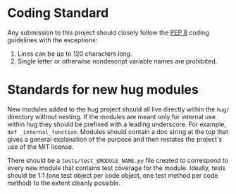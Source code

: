 Coding Standard
=========
Any submission to this project should closely follow the [PEP 8](https://www.python.org/dev/peps/pep-0008/) coding guidelines with the exceptions:

1. Lines can be up to 120 characters long.
2. Single letter or otherwise nondescript variable names are prohibited.

Standards for new hug modules
=========
New modules added to the hug project should all live directly within the `hug/` directory without nesting.
If the modules are meant only for internal use within hug they should be prefixed with a leading underscore. For example, `def _internal_function`.
Modules should contain a doc string at the top that gives a general explanation of the purpose and then
restates the project's use of the MIT license.

There should be a `tests/test_$MODULE_NAME.py` file created to correspond to every new module that contains
test coverage for the module. Ideally, tests should be 1:1 (one test object per code object, one test method
per code method) to the extent cleanly possible.
